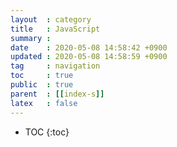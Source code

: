 ```yaml
---
layout  : category
title   : JavaScript
summary : 
date    : 2020-05-08 14:58:42 +0900
updated : 2020-05-08 14:58:59 +0900
tag     : navigation
toc     : true
public  : true
parent  : [[index-s]]
latex   : false
---
```

* TOC
{:toc}

